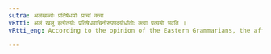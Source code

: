 ```yaml
---
sutra: अलंखल्वोः प्रतिषेधयोः प्राचां क्त्वा
vRtti: अलं खलु इत्येतयोः प्रतिषेधवाचिनोरुपपदयोर्धातोः क्त्वा प्रत्ययो भवति ॥
vRtti_eng: According to the opinion of the Eastern Grammarians, the affix '_ktva_' comes after a verb, when there are in combination with it, the words '_alam_' and '_khalu_', expressing the sense of prohibition.

---
```

